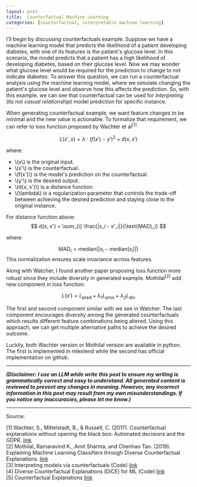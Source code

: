 ```yaml
---
layout: post
title:  Counterfactual Machine Learning
categories: [counterfactual, interpretable machine learning]
---
```


I'll begin by discussing counterfactuals example. Suppose we have a machine learning model that predicts the likelihood of a patient developing diabetes, with one of its features is the patient's glucose level. In this scenario, the model predicts that a patient has a high likelihood of developing diabetes, based on their glucose level. Now we may wonder what glucose level would be required for the prediction to change to not indicate diabetes. To answer this question, we can run a counterfactual analysis using the machine learning model, where we simulate changing the patient's glucose level and observe how this affects the prediction.
So, with this example, we can see that counterfactual can be used for *interpreting* (its not *casual relationship*) model prediction for specific instance.

When generating counterfactual example, we want feature changes to be minimal and the new value is actionable. To formalize that requirement, we can refer to loss function proposed by Wachter et al$^{[1]}$

$$
L(x', x) = \lambda \cdot (f(x') - y')^2 + d(x, x')
$$

where:

- \\(x\\) is the original input.
- \\(x'\\) is the counterfactual.
- \\(f(x')\\) is the model's prediction on the counterfactual.
- \\(y'\\) is the desired output.
- \\(d(x, x')\\) is a distance function.
- \\(\lambda\\) is a regularization parameter that controls the trade-off between achieving the desired prediction and staying close to the original instance.

For distance function above:  
$$
d(x, x') = \sum_{i} \frac{|x_i - x'_i|}{\text{MAD}_i}
$$

where:

$$
\text{MAD}_i = \text{median}(|x_i - \text{median}(x_i)|)
$$
This normalization ensures scale invariance across features.

Along with Watcher, I found another paper proposing loss function more robust since they include diversity in generated example. Mothilal$^{[2]}$ add new component in loss function:

$$
L(x') = L_{\text{pred}} + \lambda_1 L_{\text{prox}} + \lambda_2 L_{\text{div}}
$$

The first and second component similar with we see in Watcher. The last component encourages diversity among the generated counterfactuals which results different feature combinations being altered. Using this approach, we can get multiple alternative paths to achieve the desired outcome.

Luckily, both Wachter version or Mothilal version are available in python. The first is implemented in mlextend while the second has official implementation on github.

---

***(Disclaimer: I use an LLM while write this post to ensure my writing is grammatically correct and easy to understand. All generated content is reviewed to prevent any changes in meaning. However, any incorrect information in this post may result from my own misunderstandings. If you notice any inaccuracies, please let me know.)***

---
Source:

[1] Wachter, S., Mittelstadt, B., & Russell, C. (2017). Counterfactual explanations without opening the black box: Automated decisions and the GDPR. [link](https://arxiv.org/abs/1711.00399)  
[2] Mothilal, Ramaravind K., Amit Sharma, and Chenhao Tan. (2019). Explaining Machine Learning Classifiers through Diverse Counterfactual Explanations. [link](https://arxiv.org/pdf/1905.07697)  
[3] Interpreting models via counterfactuals (Code) [link](https://rasbt.github.io/mlxtend/user_guide/evaluate/create_counterfactual/)  
[4] Diverse Counterfactual Explanations (DiCE) for ML (Code) [link](https://github.com/interpretml/DiCE)  
[5] Counterfactual Explanations [link](https://christophm.github.io/interpretable-ml-book/counterfactual.html)
